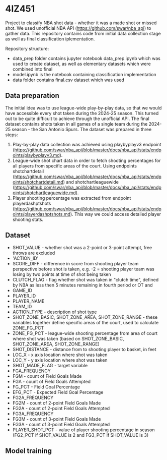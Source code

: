 # 4IZ451

Project to classify NBA shot data - whether it was a made shot or missed shot. We used unofficial NBA API (https://github.com/swar/nba_api) to gather data. This repository contains code from initial data collection stage as well as final classification iplementation.

Repository structure:
 - data_prep folder contains jupyter notebook data_prep.ipynb which was used to create dataset, as well as elementary datasets which were combined into final
 - model.ipynb is the notebook containing classification implementation
 - data folder contains final.csv dataset which was used

## Data preparation

The initial idea was to use league-wide play-by-play data, so that we would have accessible every shot taken during the 2024-25 season. This turned out to be quite difficult to achieve through the unofficial API. The final dataset contains shots taken in all games of a single team during the 2024-25 season - the San Antonio Spurs. The dataset was prepared in three steps:

1. Play-by-play data collection was achieved using playbyplayv3 endpoint (https://github.com/swar/nba_api/blob/master/docs/nba_api/stats/endpoints/playbyplayv3.md).
2. League-wide shot chart data in order to fetch shooting percentages for all players from specific areas of the court. Using endpoints shotchartdetail (https://github.com/swar/nba_api/blob/master/docs/nba_api/stats/endpoints/shotchartdetail.md) and shotchartleaguewide (https://github.com/swar/nba_api/blob/master/docs/nba_api/stats/endpoints/shotchartleaguewide.md).
3. Player shooting percentage was extracted from endpoint playerdashptshots (https://github.com/swar/nba_api/blob/master/docs/nba_api/stats/endpoints/playerdashptshots.md). This way we could access detailed player shooting stats.

## Dataset
- SHOT_VALUE - whether shot was a 2-point or 3-point attempt, free throws are excluded
- 'ACTION_ID'
- SCORE_DIFF - difference in score from shooting player team perspective before shot is taken, e.g. -2 = shooting player team was losing by two points at time of shot being taken
- CLUTCH_FLAG - flag whether shot was taken in "clutch time", defined by NBA as less then 5 minutes remaining in fourth period or OT and 
- GAME_ID
- PLAYER_ID
- PLAYER_NAME
- TEAM_ID
- ACTION_TYPE - description of shot type
- SHOT_ZONE_BASIC, SHOT_ZONE_AREA, SHOT_ZONE_RANGE - these variables together define specific areas of the court, used to calculate ZONE_FG_PCT
- ZONE_FG_PCT - league-wide shooting percentage from area of court where shot was taken (based on SHOT_ZONE_BASIC, SHOT_ZONE_AREA, SHOT_ZONE_RANGE)
- SHOT_DISTANCE - distance from to shooting player to basket, in feet
- LOC_X - x axis location where shot was taken
- LOC_Y - y axis location where shot was taken
- SHOT_MADE_FLAG - target variable
- FGA_FREQUENCY
- FGM - count of Field Goals Made
- FGA - count of Field Goals Attempted
- FG_PCT - Field Goal Percentage
- EFG_PCT - Expected Field Goal Percentage
- FG2A_FREQUENCY
- FG2M - count of 2-point Field Goals Made
- FG2A - count of 2-point Field Goals Attempted
- FG3A_FREQUENCY
- FG3M - count of 3-point Field Goals Made
- FG3A - count of 3-point Field Goals Attempted
- PLAYER_SHOT_PCT - value of player shooting percentage in season (FG2_PCT if SHOT_VALUE is 2 and FG3_PCT if SHOT_VALUE is 3)


## Model training
